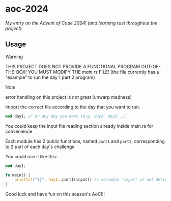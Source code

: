 # aoc-2024

_My entry on the Advent of Code 2024! (and learning rust throughout the project)_

## Usage

> [!WARNING]
> THIS PROJECT DOES NOT PROVIDE A FUNCTIONAL PROGRAM OUT-OF-THE-BOX! YOU MUST MODIFY THE _main.rs_ FILE!
> (the file currently has a "example" to run the day 1 part 2 program)

> [!NOTE]
> error handling on this project is _not_ great (unwarp madness)

Import the correct file according to the day that you want to run.

```rust
mod day1; // or any day you want (e.g. day2, day3,..)
```

You could keep the input file reading section already inside main.rs for convenience

Each module has 2 public functions, named `part1` and `part2`, corresponding to 2 part of each day's challenge

You could use it like this:

```rust
mod day1;

fn main() {
	println!("{}", day1::part1(input)) // variable "input" is not defined yet, you must define one in real code
}
```

Good luck and have fun on this season's AoC!!!
